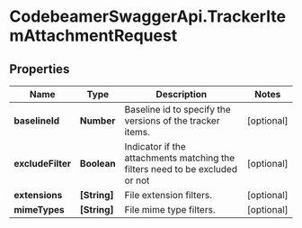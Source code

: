 # CodebeamerSwaggerApi.TrackerItemAttachmentRequest

## Properties
Name | Type | Description | Notes
------------ | ------------- | ------------- | -------------
**baselineId** | **Number** | Baseline id to specify the versions of the tracker items. | [optional] 
**excludeFilter** | **Boolean** | Indicator if the attachments matching the filters need to be excluded or not | [optional] 
**extensions** | **[String]** | File extension filters. | [optional] 
**mimeTypes** | **[String]** | File mime type filters. | [optional] 
